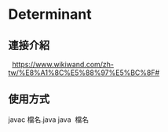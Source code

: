 # Determinant
## 連接介紹
   https://www.wikiwand.com/zh-tw/%E8%A1%8C%E5%88%97%E5%BC%8F#
## 使用方式
javac 檔名.java
java  檔名
